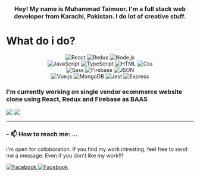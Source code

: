 <h3 style="text-align:center">Hey! My name is Muhammad Taimoor. I'm a full stack web developer from Karachi, Pakistan. I do lot of creative stuff.</h3>
<h1>What do i do?</h1>
<p style="text-align:center">
  <img alt="React" src="https://img.shields.io/badge/React-61DAFB?logo=react&logoColor=white&style=for-the-badge" />
  <img alt="Redux" src="https://img.shields.io/badge/Redux-764ABC?logo=redux&logoColor=white&style=for-the-badge" />
  <img alt="Node.js" src="https://img.shields.io/badge/Node.js-339933?logo=node.js&logoColor=white&style=for-the-badge" />
  <br>
  <img alt="JavaScript" src="https://img.shields.io/badge/JavaScript-F7DF1E?logo=javascript&logoColor=white&style=for-the-badge" />
  <img alt="TypeScript" src="https://img.shields.io/badge/TypeScript-ffffff?logo=TypeScript&logoColor=white&style=for-the-badge" />

  <img alt="HTML" src="https://img.shields.io/badge/HTML-E34F26?logo=html5&logoColor=white&style=for-the-badge" />
  <img alt="Css" src="https://img.shields.io/badge/CSS-1572B6?logo=css3&logoColor=white&style=for-the-badge" />
   <br>

  <img alt="Sass" src="https://img.shields.io/badge/Sass-CC6699?logo=sass&logoColor=white&style=for-the-badge" />
  <img alt="Firebase" src="https://img.shields.io/badge/Firebase-FFCA28?logo=firebase&logoColor=white&style=for-the-badge" />
  <img alt="JSON" src="https://img.shields.io/badge/JSON-000000?logo=json&logoColor=white&style=for-the-badge" />
   <br>

  <img alt="Vue.js" src="https://img.shields.io/badge/Vue.js-4FC08D?logo=vue.js&logoColor=white&style=for-the-badge" />
  <img alt="MongoDB" src="https://img.shields.io/badge/MongoDB-47A248?logo=mongodb&logoColor=white&style=for-the-badge" />
  <img alt="Jest" src="https://img.shields.io/badge/Jest-C21325?logo=jest&logoColor=white&style=for-the-badge" />
  <img alt="Express" src="https://img.shields.io/badge/Express-47A248?logo=express&logoColor=white&style=for-the-badge" />
</p>
<h3>I'm currently working on single vendor ecommerce website clone using React, Redux and Firebase as BAAS</h3>
<div>
<img src="https://github-readme-stats.vercel.app/api/top-langs/?username=taimoor954" />
<img src="https://github-readme-stats.vercel.app/api?username=taimoor954" />
  
</div>  

<hr>
<h3>- 📫 How to reach me: ...</h3>
<p>i'm open for colloboration. If you find my work intresting, feel free to send me a message. Even if you don't like my work!!!</p>
<a href="https://www.facebook.com/taimoor.148">
  <img
    alt="Facebook"
    src="https://img.shields.io/badge/Facebook-1877F2?logo=facebook&logoColor=white&style=for-the-badge"
  />
</a>
<a href="https://www.linkedin.com/in/muhammad-taimoor-970622189">
  <img
    alt="Facebook"
    src="https://img.shields.io/badge/LinkedIn-0077B5?logo=linkedin&logoColor=white&style=for-the-badge"
  />
</a>





<!--
**taimoor954/taimoor954** is a ✨ _special_ ✨ repository because its `README.md` (this file) appears on your GitHub profile.

Here are some ideas to get you started:

- 🔭 I’m currently working on ...
- 🌱 I’m currently learning ...
- 👯 I’m looking to collaborate on ...
- 🤔 I’m looking for help with ...
- 💬 Ask me about ...
- 📫 How to reach me: ...
- 😄 Pronouns: ...
- ⚡ Fun fact: ...
-->
